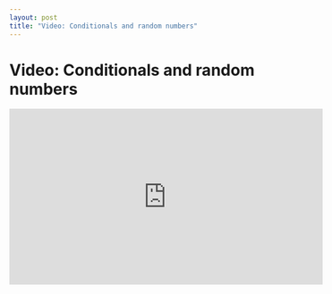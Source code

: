 ```yaml
---
layout: post
title: "Video: Conditionals and random numbers"
---
```


# Video: Conditionals and random numbers

<div style="text-align: center">
<iframe width="560" height="315" src="https://www.youtube.com/embed/sAVyWM4kW5A?rel=0&amp;showinfo=0" frameborder="0" allowfullscreen></iframe>
</div>
